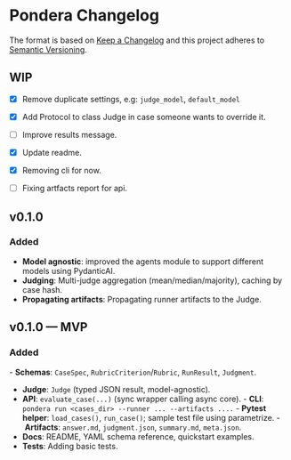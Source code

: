 # Pondera Changelog

The format is based on [Keep a Changelog](https://keepachangelog.com/en/1.0.0/)
and this project adheres to [Semantic Versioning](https://semver.org/spec/v2.0.0.html).

## WIP

- [x] Remove duplicate settings, e.g: `judge_model`, `default_model`
- [x] Add Protocol to class Judge in case someone wants to override it.
- [ ] Improve results message.
- [x] Update readme.
- [x] Removing cli for now.
- [ ] Fixing artfacts report for api.


## v0.1.0

### Added

- **Model agnostic**: improved the agents module to support different models using PydanticAI.
- **Judging**: Multi-judge aggregation (mean/median/majority), caching by case hash.
- **Propagating artifacts**: Propagating runner artifacts to the Judge.

## v0.1.0 — MVP

### Added

- **Schemas**: `CaseSpec`, `RubricCriterion`/`Rubric`, `RunResult`, `Judgment`.
- **Judge**: `Judge` (typed JSON result, model-agnostic).
- **API**: `evaluate_case(...)` (sync wrapper calling async core).
- **CLI**: `pondera run <cases_dir> --runner ... --artifacts ....`
- **Pytest helper**: `load_cases()`, `run_case()`; sample test file using parametrize.
- **Artifacts**: `answer.md`, `judgment.json`, `summary.md`, `meta.json`.
- **Docs**: README, YAML schema reference, quickstart examples.
- **Tests**: Adding basic tests.
